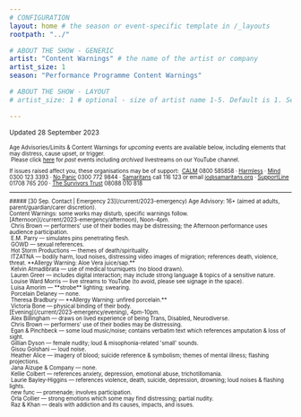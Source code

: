 ```yaml
---
# CONFIGURATION
layout: home # the season or event-specific template in /_layouts
rootpath: "../"

# ABOUT THE SHOW - GENERIC
artist: "Content Warnings" # the name of the artist or company
artist_size: 1
season: "Performance Programme Content Warnings"

# ABOUT THE SHOW - LAYOUT
# artist_size: 1 # optional - size of artist name 1-5. Default is 1. Set longer names to lower values

---
```

<small>Updated 28 September 2023<small>        
        
Age Advisories/Limits & Content Warnings for *upcoming* events are available below, including elements that may distress, cause upset, or trigger.<br>&nbsp;Please click [here](/archive/warnings) for *past* events including *archived* livestreams on our YouTube channel.         
         
If issues raised affect you, these organisations may be of support:&nbsp;&nbsp;<a href="https://thecalmzone.net" target="_blank">CALM</a> 0800 585858 · <a href="https://harmless.org.uk" target="_blank">Harmless</a> · <a href="https://mind.org.uk" target="_blank">Mind</a> 0300 123 3393 · <a href="https://nopanic.org.uk" target="_blank">No Panic</a> 0300 772 9844 · <a href="https://samaritans.org" target="_blank">Samaritans</a> call 116 123 or email jo@samaritans.org · <a href="https://supportline.org.uk" target="_blank">SupportLine</a> 01708 765 200 · <a href="https://www.thesurvivorstrust.org" target="_blank">The Survivors Trust</a> 08088 010 818        
<hr>         
##### [30 Sep. Contact | Emergency 23](/current/2023-emergency)          
Age Advisory: 16+ (aimed at adults, parent/guardian/carer discretion).<br>Content Warnings: some works may disturb, specific warnings follow.<br>[Afternoon](/current/2023-emergency/afternoon), Noon-4pm.<br>&nbsp;Chris Brown — performers' use of their bodies may be distressing; the Afternoon performance uses audience participation.<br>&nbsp;E.M. Parry — simulates pins penetrating flesh.<br>&nbsp;GOWD — sexual references.<br>&nbsp;Hot Storm Productions — themes of death/spirituality.<br>&nbsp;ITZATNA — bodily harm, loud noises, distressing video images of migration; references death, violence, threat. **Allergy Warning: Aloe Vera juice/sap.**<br>&nbsp;Kelvin Atmadibrata — use of medical tourniquets (no blood drawn).<br>&nbsp;Lauren Greer — includes digital interaction; may include strong language & topics of a sensitive nature.<br>&nbsp;Louise Ward Morris — live streams to YouTube (to avoid, please see signage in the space).<br>&nbsp;Luisa Amorim — **strobe** lighting; swearing.<br>&nbsp;Porcelain Delaney — none.<br>&nbsp;Theresa Bradbury — **Allergy Warning: unfired porcelain.**<br>&nbsp;Victoria Bone — physical binding of their body.<br>[Evening](/current/2023-emergency/evening), 4pm-10pm.<br>&nbsp;Alex Billingham — draws on lived experience of being Trans, Disabled, Neurodiverse.<br>&nbsp;Chris Brown — performers' use of their bodies may be distressing.<br>&nbsp;Egan & Pinchbeck — some loud music/noise; contains verbatim text which references amputation & loss of sight.<br>&nbsp;Gillian Dyson — female nudity; loud & misophonia-related 'small' sounds.<br>&nbsp;Gisou Golshani — loud noise.<br>&nbsp;Heather Alice — imagery of blood; suicide reference & symbolism; themes of mental illness; flashing projections.<br>&nbsp;Jana Aizupe & Company — none.<br>&nbsp;Kellie Colbert — references anxiety, depression, emotional abuse, trichotillomania.<br>&nbsp;Laurie Bayley-Higgins — references violence, death, suicide, depression, drowning; loud noises & flashing lights.<br>&nbsp;new func — promenade; involves participation.<br>&nbsp;Orla Collier — strong emotions which some may find distressing; partial nudity.<br>&nbsp;Raz & Khan — deals with addiction and its causes, impacts, and issues.
